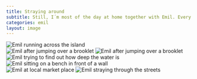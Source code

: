 ```yaml
---
title: Straying around
subtitle: Still, I´m most of the day at home together with Emil. Every now and then we make a little break and stray around in Paderborn.
categories: emil
layout: image
---
```

<div class="breakout">
<img alt="Emil running across the island" src="/img/IMG_1029.jpg" />
</div>

<div class="breakout-wide">

<section class="x-12">
<img class="md:xx-4 mrt-3" alt="Emil after jumping over a brooklet" src="/img/IMG_1025.jpg" />

<img class="md:xx-4 mrt-3" alt="Emil after jumping over a brooklet" src="/img/IMG_1019.jpg" />

<img class="md:xx-4 mrt-3" alt="Emil trying to find out how deep the water is" src="/img/IMG_1013.jpg" />
</section>
</div>

<div class="breakout">

<img class="mrt-3" alt="Emil sitting on a bench in front of a wall" src="/img/IMG_1053.jpg" />

<section class="x-12">
<img class="md:xx-6 mrt-3" alt="Emil at local market place" src="/img/IMG_1041.jpg" />

<img class="md:xx-6 mrt-3" alt="Emil straying through the streets" src="/img/IMG_1037.jpg" />
</section>

</div>
